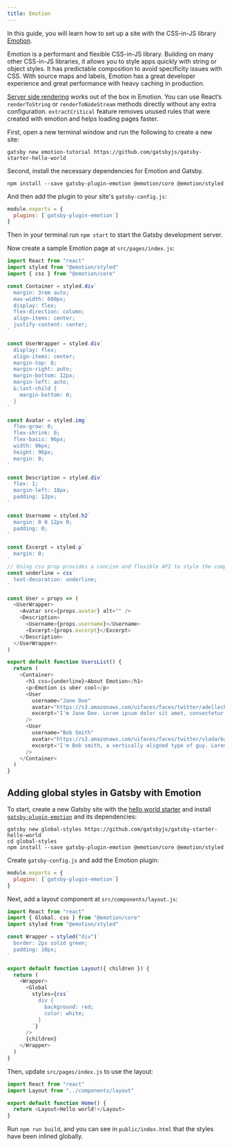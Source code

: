 ```yaml
---
title: Emotion
---
```


In this guide, you will learn how to set up a site with the CSS-in-JS library [Emotion](https://emotion.sh).

Emotion is a performant and flexible CSS-in-JS library. Building on many other CSS-in-JS libraries, it allows you to style apps quickly with string or object styles. It has predictable composition to avoid specificity issues with CSS. With source maps and labels, Emotion has a great developer experience and great performance with heavy caching in production.

[Server side rendering](https://emotion.sh/docs/ssr) works out of the box in Emotion. You can use React’s `renderToString` or `renderToNodeStream` methods directly without any extra configuration. `extractCritical` feature removes unused rules that were created with emotion and helps loading pages faster.

First, open a new terminal window and run the following to create a new site:

```shell
gatsby new emotion-tutorial https://github.com/gatsbyjs/gatsby-starter-hello-world
```

Second, install the necessary dependencies for Emotion and Gatsby.

```shell
npm install --save gatsby-plugin-emotion @emotion/core @emotion/styled
```

And then add the plugin to your site's `gatsby-config.js`:

```javascript:title=gatsby-config.js
module.exports = {
  plugins: [`gatsby-plugin-emotion`]
}
```

Then in your terminal run `npm start` to start the Gatsby development server.

Now create a sample Emotion page at `src/pages/index.js`:

```jsx:title=src/pages/index.js
import React from "react"
import styled from "@emotion/styled"
import { css } from "@emotion/core"

const Container = styled.div`
  margin: 3rem auto;
  max-width: 600px;
  display: flex;
  flex-direction: column;
  align-items: center;
  justify-content: center;
`

const UserWrapper = styled.div`
  display: flex;
  align-items: center;
  margin-top: 0;
  margin-right: auto;
  margin-bottom: 12px;
  margin-left: auto;
  &:last-child {
    margin-bottom: 0;
  }
`

const Avatar = styled.img`
  flex-grow: 0;
  flex-shrink: 0;
  flex-basis: 96px;
  width: 96px;
  height: 96px;
  margin: 0;
`

const Description = styled.div`
  flex: 1;
  margin-left: 18px;
  padding: 12px;
`

const Username = styled.h2`
  margin: 0 0 12px 0;
  padding: 0;
`

const Excerpt = styled.p`
  margin: 0;
`
// Using css prop provides a concise and flexible API to style the components. //
const underline = css`
  text-decoration: underline;
`

const User = props => (
  <UserWrapper>
    <Avatar src={props.avatar} alt="" />
    <Description>
      <Username>{props.username}</Username>
      <Excerpt>{props.excerpt}</Excerpt>
    </Description>
  </UserWrapper>
)

export default function UsersList() {
  return (
    <Container>
      <h1 css={underline}>About Emotion</h1>
      <p>Emotion is uber cool</p>
      <User
        username="Jane Doe"
        avatar="https://s3.amazonaws.com/uifaces/faces/twitter/adellecharles/128.jpg"
        excerpt="I'm Jane Doe. Lorem ipsum dolor sit amet, consectetur adipisicing elit."
      />
      <User
        username="Bob Smith"
        avatar="https://s3.amazonaws.com/uifaces/faces/twitter/vladarbatov/128.jpg"
        excerpt="I'm Bob smith, a vertically aligned type of guy. Lorem ipsum dolor sit amet, consectetur adipisicing elit."
      />
    </Container>
  )
}
```

## Adding global styles in Gatsby with Emotion

To start, create a new Gatsby site with the [hello world starter](https://github.com/gatsbyjs/gatsby-starter-hello-world) and install [`gatsby-plugin-emotion`](/packages/gatsby-plugin-emotion/) and its dependencies:

```shell
gatsby new global-styles https://github.com/gatsbyjs/gatsby-starter-hello-world
cd global-styles
npm install --save gatsby-plugin-emotion @emotion/core @emotion/styled
```

Create `gatsby-config.js` and add the Emotion plugin:

```js:title=gatsby-config.js
module.exports = {
  plugins: [`gatsby-plugin-emotion`]
}
```

Next, add a layout component at `src/components/layout.js`:

```jsx:title=src/components/layout.js
import React from "react"
import { Global, css } from "@emotion/core"
import styled from "@emotion/styled"

const Wrapper = styled("div")`
  border: 2px solid green;
  padding: 10px;
`

export default function Layout({ children }) {
  return (
    <Wrapper>
      <Global
        styles={css`
          div {
            background: red;
            color: white;
          }
        `}
      />
      {children}
    </Wrapper>
  )
}
```

Then, update `src/pages/index.js` to use the layout:

```jsx:title=src/pages/index.js
import React from "react"
import Layout from "../components/layout"

export default function Home() {
  return <Layout>Hello world!</Layout>
}
```

Run `npm run build`, and you can see in `public/index.html` that the styles have been inlined globally.

